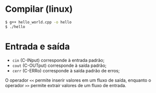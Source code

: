 # Compilar (linux)
```bash
$ g++ hello_world.cpp -o hello
$ ./hello
```

# Entrada e saída
 * ```cin``` (C-INput) corresponde à entrada padrão;
 * ```cout``` (C-OUTput) corresponde à saída padrão;
 * ```cerr``` (C-ERRo) corresponde à saída padrão de erros;
 
 O operador ```<<``` permite inserir valores em um fluxo de saída, enquanto o operador ```>>``` permite extrair valores de um fluxo de entrada.